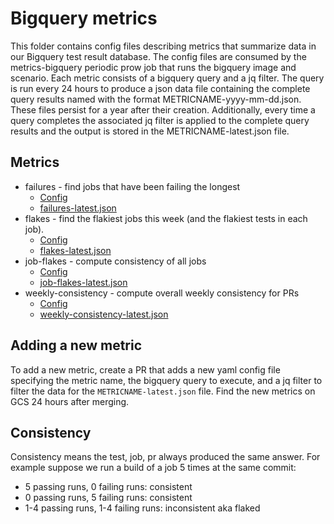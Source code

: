# Bigquery metrics

This folder contains config files describing metrics that summarize data in our Bigquery test result
database. The config files are consumed by the metrics-bigquery periodic prow job that runs the bigquery image and scenario. Each metric consists of a bigquery query and a jq filter.  The query is run every 24 hours to produce a json data file containing the complete query results named with the format METRICNAME-yyyy-mm-dd.json. These files persist for a year after their creation. Additionally, every time a query completes the associated jq filter is applied to the complete query results and the output is stored in the METRICNAME-latest.json file.

## Metrics

* failures - find jobs that have been failing the longest
    - [Config](failures-config.yaml)
    - [failures-latest.json](http://storage.googleapis.com/k8s-metrics/failures-latest.json)
* flakes - find the flakiest jobs this week (and the flakiest tests in each job).
    - [Config](flakes-config.yaml)
    - [flakes-latest.json](http://storage.googleapis.com/k8s-metrics/flakes-latest.json)
* job-flakes - compute consistency of all jobs
    - [Config](job-flakes-config.yaml)
    - [job-flakes-latest.json](http://storage.googleapis.com/k8s-metrics/job-flakes-latest.json)
* weekly-consistency - compute overall weekly consistency for PRs
    - [Config](weekly-consistency-config.yaml)
    - [weekly-consistency-latest.json](http://storage.googleapis.com/k8s-metrics/weekly-consistency-latest.json)

## Adding a new metric

To add a new metric, create a PR that adds a new yaml config file
specifying the metric name, the bigquery query to execute, and a
jq filter to filter the data for the `METRICNAME-latest.json`
file. Find the new metrics on GCS 24 hours after merging.

## Consistency

Consistency means the test, job, pr always produced the same answer. For
example suppose we run a build of a job 5 times at the same commit:
* 5 passing runs, 0 failing runs: consistent
* 0 passing runs, 5 failing runs: consistent
* 1-4 passing runs, 1-4 failing runs: inconsistent aka flaked

